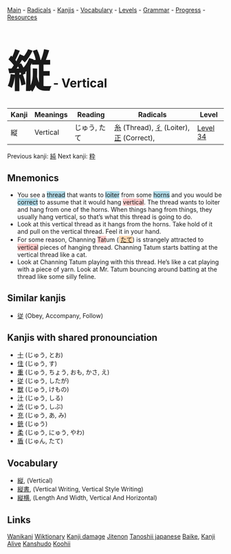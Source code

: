 <style> bigfont {font-size: 100px}</style>
[Main](../README.md) -
[Radicals](../radicals.md) -
[Kanjis](../kanjis.md) -
[Vocabulary](../vocabulary.md) -
[Levels](../levels.md) -
[Grammar](../grammar.md) - 
[Progress](../progress.md) -
[Resources](../resources.md)
# <bigfont> 縦</bigfont> - Vertical 

| Kanji | Meanings | Reading | Radicals | Level |
| --- | --- | --- | --- | --- |
| 縦 | Vertical | じゅう, たて | [糸](../radicals/糸.md) (Thread), [彳](../radicals/彳.md) (Loiter), [正](../radicals/正.md) (Correct),  | [Level 34](../levels/wk_level34.md) |

Previous kanji: [純](純.md) Next kanji: [粋](粋.md) 

## Mnemonics
 * You see a <span style="background-color:#ADD8E6"> thread</span> that wants to <span style="background-color:#ADD8E6"> loiter</span> from some <span style="background-color:#ADD8E6"> horns</span> and you would be <span style="background-color:#ADD8E6"> correct</span> to assume that it would hang <span style="background-color:#ffcccb"> vertical</span>. The thread wants to loiter and hang from one of the horns. When things hang from things, they usually hang vertical, so that’s what this thread is going to do.
* Look at this vertical thread as it hangs from the horns. Take hold of it and pull on the vertical thread. Feel it in your hand.
* For some reason, Channing <span style="background-color:#ffcccb"> Tat</span>um (<span style="background-color:#fed8b1"> [たて](https://jisho.org/search/たて)</span>) is strangely attracted to <span style="background-color:#ffcccb"> vertical</span> pieces of hanging thread. Channing Tatum starts batting at the vertical thread like a cat.
* Look at Channing Tatum playing with this thread. He’s like a cat playing with a piece of yarn. Look at Mr. Tatum bouncing around batting at the thread like some silly feline.


## Similar kanjis
 * [従](従.md) (Obey, Accompany, Follow)



## Kanjis with shared pronounciation
 * [十](十.md) (じゅう, とお)
* [住](住.md) (じゅう, す)
* [重](重.md) (じゅう, ちょう, おも, かさ, え)
* [従](従.md) (じゅう, したが)
* [獣](獣.md) (じゅう, けもの)
* [汁](汁.md) (じゅう, しる)
* [渋](渋.md) (じゅう, しぶ)
* [充](充.md) (じゅう, あ, み)
* [銃](銃.md) (じゅう)
* [柔](柔.md) (じゅう, にゅう, やわ)
* [盾](盾.md) (じゅん, たて)



## Vocabulary
 * [縦](../vocabulary/縦.md), (Vertical)
* [縦書](../vocabulary/縦.md), (Vertical Writing, Vertical Style Writing)
* [縦横](../vocabulary/縦.md), (Length And Width, Vertical And Horizontal)




## Links 


[Wanikani](https://www.wanikani.com/kanji/縦)
[Wiktionary](https://en.wiktionary.org/wiki/縦)
[Kanji damage](http://www.kanjidamage.com/kanji/search?utf8=✓&q=縦)
[Jitenon](https://jitenon.com/kanji/縦)
[Tanoshii japanese](https://www.tanoshiijapanese.com/dictionary/kanji.cfm?k=縦)
[Baike](https://baike.baidu.com/item/縦),
[Kanji Alive](https://app.kanjialive.com/縦)
[Kanshudo](https://www.kanshudo.com/searchmn?q=縦)
[Koohii](https://kanji.koohii.com/study/kanji/縦)
